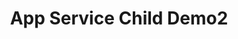 ---
title: App Service Child Demo2
layout: default
parent: App Service Demo
grand_parent: App Platform
nav_order: 2
---